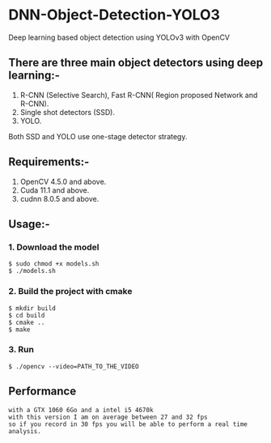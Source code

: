 # DNN-Object-Detection-YOLO3
Deep learning based object detection using YOLOv3 with OpenCV

## There are three main object detectors using deep learning:-

1. R-CNN (Selective Search), Fast R-CNN( Region proposed Network and R-CNN).  
2. Single shot detectors (SSD).  
3. YOLO.  

Both SSD and YOLO use one-stage detector strategy.  

## Requirements:-  

1. OpenCV 4.5.0 and above.
2. Cuda 11.1 and above.
3. cudnn 8.0.5 and above.

## Usage:-  

### 1. Download the model
    $ sudo chmod +x models.sh
    $ ./models.sh

### 2. Build the project with cmake
    $ mkdir build
    $ cd build
    $ cmake ..
    $ make
### 3. Run
    $ ./opencv --video=PATH_TO_THE_VIDEO
    
## Performance
    with a GTX 1060 6Go and a intel i5 4670k
    with this version I am on average between 27 and 32 fps
    so if you record in 30 fps you will be able to perform a real time analysis.
